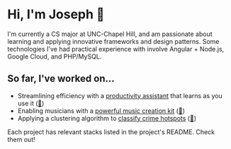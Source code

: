 # Hi, I'm Joseph 👋

I'm currently a CS major at UNC-Chapel Hill, and am passionate about learning and applying innovative frameworks and design patterns. Some technologies I've had practical experience with involve Angular + Node.js, Google Cloud, and PHP/MySQL.

## So far, I've worked on...

- Streamlining efficiency with a [productivity assistant](https://pankoapp.com) that learns as you use it ([📂](https://github.com/thejykim/pankoapp))
- Enabling musicians with a [powerful music creation kit](https://intellinote.io) ([📂](https://github.com/thejykim/intellinote))
- Applying a clustering algorithm to [classify crime hotspots](https://thejyk.com/projects/cdc2019) ([📂](https://github.com/thejykim/cdc2019))

Each project has relevant stacks listed in the project's README. Check them out!
